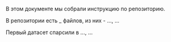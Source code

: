 В этом документе мы собрали инструкцию по репозиторию.

В репозитории есть _ файлов, из них - ..., ...

Первый датасет спарсили в ..., ...

